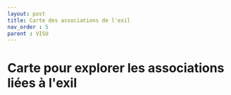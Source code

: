 ```yaml
---
layout: post
title: Carte des associations de l'exil
nav_order : 5
parent : VISU
---
```


# Carte pour explorer les associations liées à l'exil

<div id="observablehq-texteintro-257007de"></div>
<div id="observablehq-viewof-selection-257007de"></div>
<div id="observablehq-map1-257007de"></div>
<div id="observablehq-updateMap-257007de"></div>
<div id="observablehq-tableau-257007de"></div>
<div id="observablehq-texte2-257007de"></div>
<div id="observablehq-texte3-257007de"></div>
<div id="observablehq-texte4-257007de"></div>
<div id="observablehq-texte5-257007de"></div>
<div id="observablehq-texte6-257007de"></div>
<div id="observablehq-texte10-257007de"></div>
<div id="observablehq-geocoderCss-257007de"></div>
<div id="observablehq-markerClusterCSS-257007de"></div>

<link rel="stylesheet" href="https://cdn.jsdelivr.net/npm/@observablehq/inspector@5/dist/inspector.css">
<script type="module">
import {Runtime, Inspector} from "https://cdn.jsdelivr.net/npm/@observablehq/runtime@5/dist/runtime.js";
import define from "https://api.observablehq.com/d/a2a9378ec635ab4d.js?v=3";
new Runtime().module(define, name => {
  if (name === "texteintro") return new Inspector(document.querySelector("#observablehq-texteintro-257007de"));
  if (name === "viewof selection") return new Inspector(document.querySelector("#observablehq-viewof-selection-257007de"));
  if (name === "map1") return new Inspector(document.querySelector("#observablehq-map1-257007de"));
  if (name === "updateMap") return new Inspector(document.querySelector("#observablehq-updateMap-257007de"));
  if (name === "tableau") return new Inspector(document.querySelector("#observablehq-tableau-257007de"));
  if (name === "texte2") return new Inspector(document.querySelector("#observablehq-texte2-257007de"));
  if (name === "texte3") return new Inspector(document.querySelector("#observablehq-texte3-257007de"));
  if (name === "texte4") return new Inspector(document.querySelector("#observablehq-texte4-257007de"));
  if (name === "texte5") return new Inspector(document.querySelector("#observablehq-texte5-257007de"));
  if (name === "texte6") return new Inspector(document.querySelector("#observablehq-texte6-257007de"));
  if (name === "texte10") return new Inspector(document.querySelector("#observablehq-texte10-257007de"));
  if (name === "geocoderCss") return new Inspector(document.querySelector("#observablehq-geocoderCss-257007de"));
  if (name === "markerClusterCSS") return new Inspector(document.querySelector("#observablehq-markerClusterCSS-257007de"));
});
</script>
